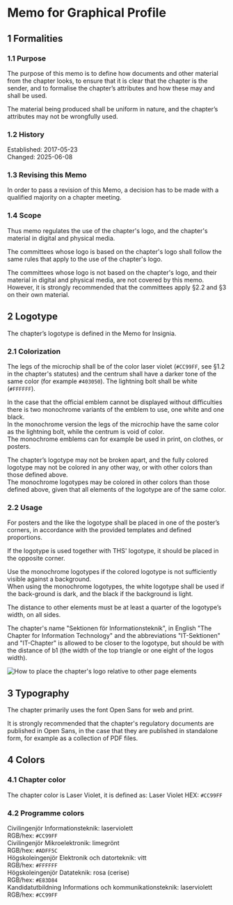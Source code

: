 # Memo for Graphical Profile

## 1 Formalities

### 1.1 Purpose

The purpose of this memo is to define how documents and other material from the chapter looks, to ensure that it is clear that the chapter is the sender, and to formalise the chapter’s attributes and how these may and shall be used.  

The material being produced shall be uniform in nature, and the chapter’s attributes may not be wrongfully used.

### 1.2 History

Established: 2017-05-23  
Changed: 2025-06-08

### 1.3 Revising this Memo

In order to pass a revision of this Memo, a decision has to be made with a qualified majority on a chapter meeting.

### 1.4 Scope

Thus memo regulates the use of the chapter's logo, and the chapter's material in digital and physical media.

The committees whose logo is based on the chapter's logo shall follow the same rules that apply to the use of the chapter's logo.

The committees whose logo is not based on the chapter's logo, and their material in digital and physical media, are not covered by this memo.
However, it is strongly recommended that the committees apply §2.2 and §3 on their own material.

## 2 Logotype

The chapter’s logotype is defined in the Memo for Insignia.

### 2.1 Colorization

The legs of the microchip shall be of the color laser violet (`#CC99FF`, see
§1.2 in the chapter's statutes) and the centrum shall have a darker tone of
the same color (for example `#403050`).
The lightning bolt shall be white (`#FFFFFF`).

In the case that the official emblem cannot be displayed without difficulties there is two monochrome variants of the emblem to use, one white and one black.  
In the monochrome version the legs of the microchip have the same color as the lightning bolt, while the centrum is void of color.  
The monochrome emblems can for example be used in print, on clothes, or posters.

The chapter’s logotype may not be broken apart, and the fully colored logotype may not be colored in any other way, or with other colors than those defined above.  
The monochrome logotypes may be colored in other colors than those defined above, given that all elements of the logotype are of the same color.

### 2.2 Usage

For posters and the like the logotype shall be placed in one of the poster’s corners, in accordance with the provided templates and defined proportions.

If the logotype is used together with THS' logotype, it should be placed in the opposite corner.

Use the monochrome logotypes if the colored logotype is not sufficiently visible against a background.  
When using the monochrome logotypes, the white logotype shall be used if the back-ground is dark, and the black if the background is light.

The distance to other elements must be at least a quarter of the logotype’s width, on all sides.

The chapter's name "Sektionen för Informationsteknik", in English "The Chapter for Information Technology" and the abbreviations "IT-Sektionen" and "IT-Chapter" is allowed to be closer to the logotype, but should be with the distance of b1 (the width of the top triangle or one eight of the logos width).

![How to place the chapter's logo relative to other page elements](./img/logospacing.png)

## 3 Typography

The chapter primarily uses the font Open Sans for web and print.

It is strongly recommended that the chapter's regulatory documents are published in Open Sans, in the case that they are published in standalone form, for example as a collection of PDF files.

## 4 Colors

### 4.1 Chapter color

The chapter color is Laser Violet, it is defined as:
Laser Violet
HEX: `#CC99FF`

### 4.2 Programme colors

Civilingenjör Informationsteknik: laserviolett  
RGB/hex: `#CC99FF`  
Civilingenjör Mikroelektronik: limegrönt  
RGB/hex: `#ADFF5C`  
Högskoleingenjör Elektronik och datorteknik: vitt  
RGB/hex: `#FFFFFF`  
Högskoleingenjör Datateknik: rosa (cerise)  
RGB/hex: `#E83D84`  
Kandidatutbildning Informations och kommunikationsteknik: laserviolett  
RGB/hex: `#CC99FF`
